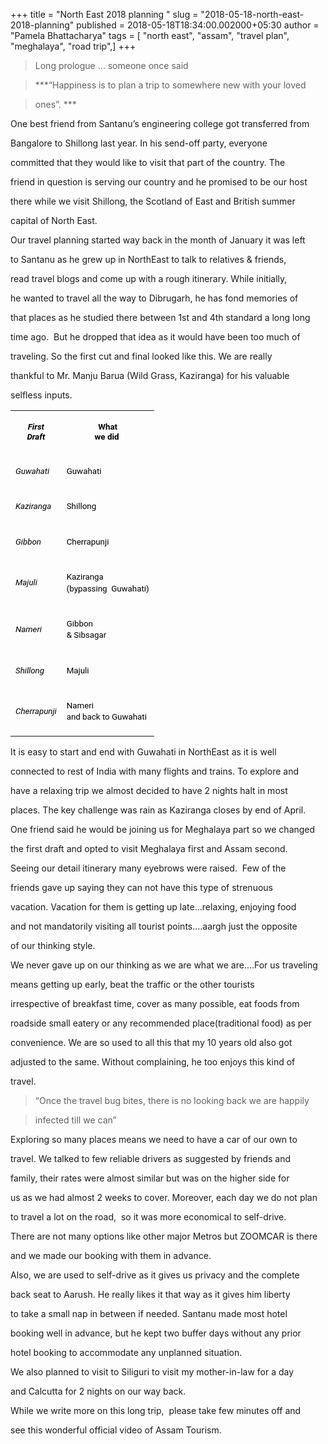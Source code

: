 +++
title = "North East 2018 planning "
slug = "2018-05-18-north-east-2018-planning"
published = 2018-05-18T18:34:00.002000+05:30
author = "Pamela Bhattacharya"
tags = [ "north east", "assam", "travel plan", "meghalaya", "road trip",]
+++
> Long prologue … someone once said

> ***“Happiness is to plan a trip to somewhere new with your loved
> ones”. ***

  

One best friend from Santanu’s engineering college got transferred from
Bangalore to Shillong last year. In his send-off party, everyone
committed that they would like to visit that part of the country. The
friend in question is serving our country and he promised to be our host
there while we visit Shillong, the Scotland of East and British summer
capital of North East.  
  
Our travel planning started way back in the month of January it was left
to Santanu as he grew up in NorthEast to talk to relatives & friends,
read travel blogs and come up with a rough itinerary. While initially,
he wanted to travel all the way to Dibrugarh, he has fond memories of
that places as he studied there between 1st and 4th standard a long long
time ago.  But he dropped that idea as it would have been too much of
traveling. So the first cut and final looked like this. We are really
thankful to Mr. Manju Barua (Wild Grass, Kaziranga) for his valuable
selfless inputs.  
  
<span id="docs-internal-guid-5eaefdac-73a7-6c6c-49cc-1b2fdb9d2793">  
</span>  

<table>
<tbody>
<tr class="odd">
<td><div dir="ltr" style="line-height: 1.2; margin-bottom: 0pt; margin-top: 0pt; text-align: center;">
<span style="background-color: transparent; color: black; font-family: &quot;roboto&quot;; font-size: 10pt; font-style: italic; font-variant: normal; font-weight: 700; text-decoration: none; vertical-align: baseline; white-space: pre;">First Draft</span>
</div></td>
<td><div dir="ltr" style="line-height: 1.2; margin-bottom: 0pt; margin-top: 0pt; text-align: center;">
<span style="background-color: transparent; color: black; font-family: &quot;roboto&quot;; font-size: 10pt; font-style: normal; font-variant: normal; font-weight: 700; text-decoration: none; vertical-align: baseline; white-space: pre;">What we did </span>
</div></td>
</tr>
<tr class="even">
<td><div dir="ltr" style="line-height: 1.38; margin-bottom: 0pt; margin-top: 0pt; text-align: justify;">
<span style="background-color: transparent; color: black; font-family: &quot;roboto&quot;; font-size: 10pt; font-style: italic; font-variant: normal; font-weight: 400; text-decoration: none; vertical-align: baseline; white-space: pre;">Guwahati</span>
</div></td>
<td><div dir="ltr" style="line-height: 1.38; margin-bottom: 0pt; margin-top: 0pt; text-align: justify;">
<span style="background-color: transparent; color: black; font-family: &quot;roboto&quot;; font-size: 10pt; font-style: normal; font-variant: normal; font-weight: 400; text-decoration: none; vertical-align: baseline; white-space: pre;">Guwahati</span>
</div></td>
</tr>
<tr class="odd">
<td><div dir="ltr" style="line-height: 1.38; margin-bottom: 0pt; margin-top: 0pt; text-align: justify;">
<span style="background-color: transparent; color: black; font-family: &quot;roboto&quot;; font-size: 10pt; font-style: italic; font-variant: normal; font-weight: 400; text-decoration: none; vertical-align: baseline; white-space: pre;">Kaziranga</span>
</div></td>
<td><div dir="ltr" style="line-height: 1.38; margin-bottom: 0pt; margin-top: 0pt; text-align: justify;">
<span style="background-color: transparent; color: black; font-family: &quot;roboto&quot;; font-size: 10pt; font-style: normal; font-variant: normal; font-weight: 400; text-decoration: none; vertical-align: baseline; white-space: pre;">Shillong</span>
</div></td>
</tr>
<tr class="even">
<td><div dir="ltr" style="line-height: 1.38; margin-bottom: 0pt; margin-top: 0pt; text-align: justify;">
<span style="background-color: transparent; color: black; font-family: &quot;roboto&quot;; font-size: 10pt; font-style: italic; font-variant: normal; font-weight: 400; text-decoration: none; vertical-align: baseline; white-space: pre;">Gibbon</span>
</div></td>
<td><div dir="ltr" style="line-height: 1.38; margin-bottom: 0pt; margin-top: 0pt; text-align: justify;">
<span style="background-color: transparent; color: black; font-family: &quot;roboto&quot;; font-size: 10pt; font-style: normal; font-variant: normal; font-weight: 400; text-decoration: none; vertical-align: baseline; white-space: pre;">Cherrapunji</span>
</div></td>
</tr>
<tr class="odd">
<td><div dir="ltr" style="line-height: 1.38; margin-bottom: 0pt; margin-top: 0pt; text-align: justify;">
<span style="background-color: transparent; color: black; font-family: &quot;roboto&quot;; font-size: 10pt; font-style: italic; font-variant: normal; font-weight: 400; text-decoration: none; vertical-align: baseline; white-space: pre;">Majuli</span>
</div></td>
<td><div dir="ltr" style="line-height: 1.38; margin-bottom: 0pt; margin-top: 0pt; text-align: justify;">
<span style="background-color: transparent; color: black; font-family: &quot;roboto&quot;; font-size: 10pt; font-style: normal; font-variant: normal; font-weight: 400; text-decoration: none; vertical-align: baseline; white-space: pre;">Kaziranga (bypassing  Guwahati)</span>
</div></td>
</tr>
<tr class="even">
<td><div dir="ltr" style="line-height: 1.38; margin-bottom: 0pt; margin-top: 0pt; text-align: justify;">
<span style="background-color: transparent; color: black; font-family: &quot;roboto&quot;; font-size: 10pt; font-style: italic; font-variant: normal; font-weight: 400; text-decoration: none; vertical-align: baseline; white-space: pre;">Nameri</span>
</div></td>
<td><div dir="ltr" style="line-height: 1.38; margin-bottom: 0pt; margin-top: 0pt; text-align: justify;">
<span style="background-color: transparent; color: black; font-family: &quot;roboto&quot;; font-size: 10pt; font-style: normal; font-variant: normal; font-weight: 400; text-decoration: none; vertical-align: baseline; white-space: pre;">Gibbon &amp; Sibsagar</span>
</div></td>
</tr>
<tr class="odd">
<td><div dir="ltr" style="line-height: 1.38; margin-bottom: 0pt; margin-top: 0pt; text-align: justify;">
<span style="background-color: transparent; color: black; font-family: &quot;roboto&quot;; font-size: 10pt; font-style: italic; font-variant: normal; font-weight: 400; text-decoration: none; vertical-align: baseline; white-space: pre;">Shillong</span>
</div></td>
<td><div dir="ltr" style="line-height: 1.38; margin-bottom: 0pt; margin-top: 0pt; text-align: justify;">
<span style="background-color: transparent; color: black; font-family: &quot;roboto&quot;; font-size: 10pt; font-style: normal; font-variant: normal; font-weight: 400; text-decoration: none; vertical-align: baseline; white-space: pre;">Majuli</span>
</div></td>
</tr>
<tr class="even">
<td><div dir="ltr" style="line-height: 1.38; margin-bottom: 0pt; margin-top: 0pt; text-align: justify;">
<span style="background-color: transparent; color: black; font-family: &quot;roboto&quot;; font-size: 10pt; font-style: italic; font-variant: normal; font-weight: 400; text-decoration: none; vertical-align: baseline; white-space: pre;">Cherrapunji</span>
</div></td>
<td><div dir="ltr" style="line-height: 1.38; margin-bottom: 0pt; margin-top: 0pt; text-align: justify;">
<span style="background-color: transparent; color: black; font-family: &quot;roboto&quot;; font-size: 10pt; font-style: normal; font-variant: normal; font-weight: 400; text-decoration: none; vertical-align: baseline; white-space: pre;">Nameri and back to Guwahati</span>
</div></td>
</tr>
</tbody>
</table>

  

  

  

It is easy to start and end with Guwahati in NorthEast as it is well
connected to rest of India with many flights and trains. To explore and
have a relaxing trip we almost decided to have 2 nights halt in most
places. The key challenge was rain as Kaziranga closes by end of April.
One friend said he would be joining us for Meghalaya part so we changed
the first draft and opted to visit Meghalaya first and Assam second. 

  

Seeing our detail itinerary many eyebrows were raised.  Few of the
friends gave up saying they can not have this type of strenuous
vacation. Vacation for them is getting up late...relaxing, enjoying food
and not mandatorily visiting all tourist points….aargh just the opposite
of our thinking style.

  

We never gave up on our thinking as we are what we are….For us traveling
means getting up early, beat the traffic or the other tourists
irrespective of breakfast time, cover as many possible, eat foods from
roadside small eatery or any recommended place(traditional food) as per
convenience. We are so used to all this that my 10 years old also got
adjusted to the same. Without complaining, he too enjoys this kind of
travel.

  

> “Once the travel bug bites, there is no looking back we are happily
> infected till we can”

  

Exploring so many places means we need to have a car of our own to
travel. We talked to few reliable drivers as suggested by friends and
family, their rates were almost similar but was on the higher side for
us as we had almost 2 weeks to cover. Moreover, each day we do not plan
to travel a lot on the road,  so it was more economical to self-drive.
There are not many options like other major Metros but ZOOMCAR is there
and we made our booking with them in advance. 

  

Also, we are used to self-drive as it gives us privacy and the complete
back seat to Aarush. He really likes it that way as it gives him liberty
to take a small nap in between if needed. Santanu made most hotel
booking well in advance, but he kept two buffer days without any prior
hotel booking to accommodate any unplanned situation.  
  
We also planned to visit to Siliguri to visit my mother-in-law for a day
and Calcutta for 2 nights on our way back.  
  
While we write more on this long trip,  please take few minutes off and
see this wonderful official video of Assam Tourism.
